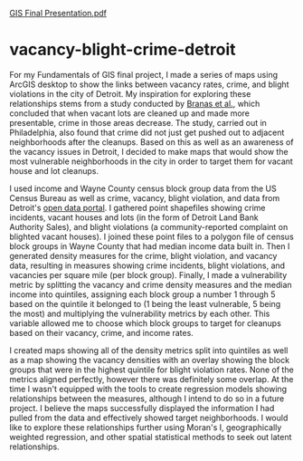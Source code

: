 [GIS Final Presentation.pdf](https://github.com/stfran22/vacancy-blight-crime-detroit/files/6780801/GIS.Final.Presentation.pdf)
# vacancy-blight-crime-detroit

For my Fundamentals of GIS final project, I made a series of maps using ArcGIS desktop to show the links between vacancy rates, crime, and blight violations in the city of Detroit. My inspiration for exploring these relationships stems from a study conducted by [Branas et al.](https://www.pnas.org/content/115/12/2946), which concluded that when vacant lots are cleaned up and made more presentable, crime in those areas decrease. The study, carried out in Philadelphia, also found that crime did not just get pushed out to adjacent neighborhoods after the cleanups. Based on this as well as an awareness of the vacancy issues in Detroit, I decided to make maps that would show the most vulnerable neighborhoods in the city in order to target them for vacant house and lot cleanups. 

I used income and Wayne County census block group data from the US Census Bureau as well as crime, vacancy, blight violation, and data from Detroit's [open data portal](https://data.detroitmi.gov/). I gathered point shapefiles showing crime incidents, vacant houses and lots (in the form of Detroit Land Bank Authority Sales), and blight violations (a community-reported complaint on blighted vacant houses). I joined these point files to a polygon file of census block groups in Wayne County that had median income data built in. Then I generated density measures for the crime, blight violation, and vacancy data, resulting in measures showing crime incidents, blight violations, and vacancies per square mile (per block group). Finally, I made a vulnerability metric by splitting the vacancy and crime density measures and the median income into quintiles, assigning each block group a number 1 through 5 based on the quintile it belonged to (1 being the least vulnerable, 5 being the most) and multiplying the vulnerability metrics by each other. This variable allowed me to choose which block groups to target for cleanups based on their vacancy, crime, and income rates. 

I created maps showing all of the density metrics split into quintiles as well as a map showing the vacancy densities with an overlay showing the block groups that were in the highest quintile for blight violation rates. None of the metrics aligned perfectly, however there was definitely some overlap. At the time I wasn't equipped with the tools to create regression models showing relationships between the measures, although I intend to do so in a future project. I believe the maps successfully displayed the information I had pulled from the data and effectively showed target neighborhoods. I would like to explore these relationships further using Moran's I, geographically weighted regression, and other spatial statistical methods to seek out latent relationships. 

